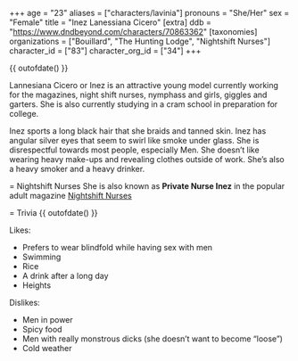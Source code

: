 +++
age = "23"
aliases = ["characters/lavinia"]
pronouns = "She/Her"
sex = "Female"
title = "Inez Lanessiana Cicero"
[extra]
ddb = "https://www.dndbeyond.com/characters/70863362"
[taxonomies]
organizations = ["Bouillard", "The Hunting Lodge", "Nightshift Nurses"]
character_id = ["83"]
character_org_id = ["34"]
+++

{{ outofdate() }}

Lannesiana Cicero or Inez is an attractive young model currently working for the magazines, night shift nurses, nymphass and girls, giggles and garters. She is also currently studying in a cram school in preparation for college.  

Inez sports a long black hair that she braids and tanned skin. Inez has angular silver eyes that seem to swirl like smoke under glass. She is disrespectful towards most people, especially Men. She doesn’t like wearing heavy make-ups and revealing clothes outside of work. She’s also a heavy smoker and a heavy drinker. 

= Nightshift Nurses
She is also known as **Private Nurse Inez** in the popular adult magazine [Nightshift Nurses](@/organizations/nightshift-nurses.md)


= Trivia
{{ outofdate() }}

Likes:
- Prefers to wear blindfold while having sex with men
- Swimming
- Rice
- A drink after a long day
- Heights 

Dislikes:
- Men in power
- Spicy food
- Men with really monstrous dicks (she doesn’t want to become “loose”)
- Cold weather
